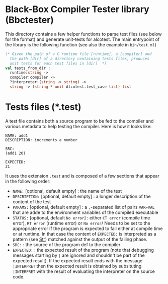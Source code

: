 # Black-Box Compiler Tester library (Bbctester)

This directory contains a few helper functions to parse test files (see below for the format) and generate unit-tests for alcotest. The main entrypoint of the library is the following function (see also the example in `bin/test.ml`)

```ocaml
(* Given the path of a C runtime file [runtime], a [compiler] and
  the path [dir] of a directory containing tests files, produces 
  unit tests for each test files in [dir]  *)
val tests_from_dir : 
  runtime:string ->
  compiler:compiler ->
  ?interpreter:(string -> string) ->
  string -> (string * unit Alcotest.test_case list) list

```


# Tests files (*.test)

A test file contains both a source program to be fed to the compiler and various metadata to help testing the compiler.
Here is how it looks like:
```
NAME: add1
DESCRIPTION: increments a number

SRC:
(add1 20)

EXPECTED:
21
```


It uses the extension `.test` and is composed of a few sections that appear in the following order:
- `NAME:` [optional, default empty] : the name of the test
- `DESCRIPTION:` [optional, default empty] : a longer description of the content of the test
- `PARAMS:` [optional, default empty] : a `,`-separated list of pairs `VAR=VAL` that are adde to the environment variables of the compiled executable
- `STATUS:` [optional, default `No error`] : either `CT error` (compile time error), `RT error` (runtime error) or `No error`/ Needs to be set to the appropriate error if the program is expected to fail either at compile time or at runtime. In that case the content of `EXPECTED:` is interpreted as a pattern (see [Str](https://caml.inria.fr/pub/docs/manual-ocaml/libref/Str.html)) matched against the output of the failing phase.
- `SRC:` : the source of the program def to the compiler
- `EXPECTED:` : the expected result of the program (note that debugging messages starting by `|` are ignored and shouldn't be part of the expected result). If the expected result ends with the message `|INTERPRET` then the expected result is obtained by subsituting `|INTERPRET` with the result of evaluating the interpreter on the source code.